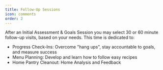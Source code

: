 ```yaml
---
title: Follow-Up Sessions
icon: comments
order: 2
---
```


After an Initial Assessment & Goals Session you may select 30 or 60 minute follow-up visits, based on your needs. This time is dedicated to:

* Progress Check-Ins: Overcome "hang ups", stay accountable to goals, and measure success
* Menu Planning: Develop and learn how to follow easy recipes
* Home Pantry Cleanout: Home Analysis and Feedback
